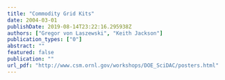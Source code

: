 ```yaml
---
title: "Commodity Grid Kits"
date: 2004-03-01
publishDate: 2019-08-14T23:22:16.295938Z
authors: ["Gregor von Laszewski", "Keith Jackson"]
publication_types: ["0"]
abstract: ""
featured: false
publication: ""
url_pdf: "http://www.csm.ornl.gov/workshops/DOE_SciDAC/posters.html"
---
```


